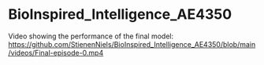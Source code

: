 # BioInspired_Intelligence_AE4350

Video showing the performance of the final model:
https://github.com/StienenNiels/BioInspired_Intelligence_AE4350/blob/main/videos/Final-episode-0.mp4
